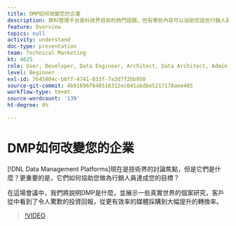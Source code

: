 ```yaml
---
title: DMP如何改變您的企業
description: 資料管理平台是科技界目前的熱門話題，但有哪些內容可以協助您這些行銷人員達成目標？更重要的是，這些平台能如何協助您達成目標？ 在這場會議中，我們將說明DMP是什麼，並展示一些真實世界的個案研究，客戶從中看到了令人驚歎的投資回報，從更有效率的媒體採購到大幅提升的轉換率。
feature: Overview
topics: null
activity: understand
doc-type: presentation
team: Technical Marketing
kt: 4025
role: User, Developer, Data Engineer, Architect, Data Architect, Admin, Leader
level: Beginner
exl-id: 7645804c-b0ff-4741-833f-7a3d7f2bb950
source-git-commit: 4b91696f840518312ec041abdbe5217178aee405
workflow-type: tm+mt
source-wordcount: '139'
ht-degree: 0%

---
```


# DMP如何改變您的企業

[!DNL Data Management Platforms]現在是技術界的討論焦點，但是它們是什麼？更重要的是，它們如何協助您做為行銷人員達成您的目標？

在這場會議中，我們將說明DMP是什麼，並展示一些真實世界的個案研究，客戶從中看到了令人驚歎的投資回報，從更有效率的媒體採購到大幅提升的轉換率。

>[!VIDEO](https://video.tv.adobe.com/v/29770/?quality=12)
